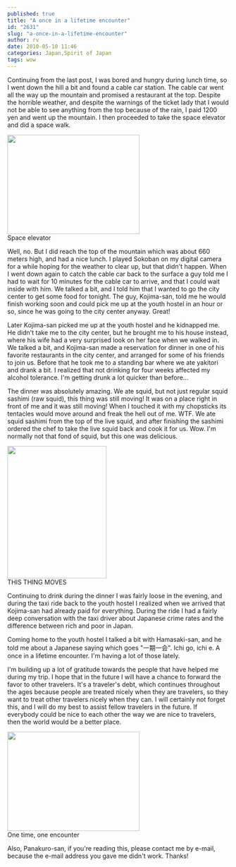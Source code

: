 ```yaml
---
published: true
title: "A once in a lifetime encounter"
id: "2631"
slug: "a-once-in-a-lifetime-encounter"
author: rv
date: 2010-05-10 11:46
categories: Japan,Spirit of Japan
tags: wow
---
```

Continuing from the last post, I was bored and hungry during lunch time, so I went down the hill a bit and found a cable car station. The cable car went all the way up the mountain and promised a restaurant at the top. Despite the horrible weather, and despite the warnings of the ticket lady that I would not be able to see anything from the top because of the rain, I paid 1200 yen and went up the mountain. I then proceeded to take the space elevator and did a space walk.

<div class="caption">
<a href="https://s3.amazonaws.com/cfwblog/uploads/2010/05/img_3079.jpg"><img class="size-medium wp-image-2632" title="IMG_3079" src="https://s3.amazonaws.com/cfwblog/uploads/2010/05/img_3079.jpg?w=300" alt="" width="300" height="225" /></a>
<div class="caption-text">Space elevator</div>
</div>

Well, no. But I did reach the top of the mountain which was about 660 meters high, and had a nice lunch. I played Sokoban on my digital camera for a while hoping for the weather to clear up, but that didn't happen. When I went down again to catch the cable car back to the surface a guy told me I had to wait for 10 minutes for the cable car to arrive, and that I could wait inside with him. We talked a bit, and I told him that I wanted to go the city center to get some food for tonight. The guy, Kojima-san, told me he would finish working soon and could pick me up at the youth hostel in an hour or so, since he was going to the city center anyway. Great!

Later Kojima-san picked me up at the youth hostel and he kidnapped me. He didn't take me to the city center, but he brought me to his house instead, where his wife had a very surprised look on her face when we walked in. We talked a bit, and Kojima-san made a reservation for dinner in one of his favorite restaurants in the city center, and arranged for some of his friends to join us. Before that he took me to a standing bar where we ate yakitori and drank a bit. I realized that not drinking for four weeks affected my alcohol tolerance. I'm getting drunk a lot quicker than before...

The dinner was absolutely amazing. We ate squid, but not just regular squid sashimi (raw squid), this thing was still moving! It was on a place right in front of me and it was still moving! When I touched it with my chopsticks its tentacles would move around and freak the hell out of me. WTF. We ate squid sashimi from the top of the live squid, and after finishing the sashimi ordered the chef to take the live squid back and cook it for us. Wow. I'm normally not that fond of squid, but this one was delicious.

<div class="caption">
<a href="https://s3.amazonaws.com/cfwblog/uploads/2010/05/img_3095.jpg"><img class="size-medium wp-image-2633" title="IMG_3095" src="https://s3.amazonaws.com/cfwblog/uploads/2010/05/img_3095.jpg?w=225" alt="" width="225" height="300" /></a>
<div class="caption-text">THIS THING MOVES</div>
</div>

Continuing to drink during the dinner I was fairly loose in the evening, and during the taxi ride back to the youth hostel I realized when we arrived that Kojima-san had already paid for everything. During the ride I had a fairly deep conversation with the taxi driver about Japanese crime rates and the difference between rich and poor in Japan.

Coming home to the youth hostel I talked a bit with Hamasaki-san, and he told me about a Japanese saying which goes "﻿一期一会". Ichi go, ichi e. A once in a lifetime encounter. I'm having a lot of those lately.

I'm building up a lot of gratitude towards the people that have helped me during my trip. I hope that in the future I will have a chance to forward the favor to other travelers. It's a traveler's debt, which continues throughout the ages because people are treated nicely when they are travelers, so they want to treat other travelers nicely when they can. I will certainly not forget this, and I will do my best to assist fellow travelers in the future. If everybody could be nice to each other the way we are nice to travelers, then the world would be a better place.

<div class="caption">
<a href="https://s3.amazonaws.com/cfwblog/uploads/2010/05/img_3106.jpg"><img class="size-medium wp-image-2634" title="IMG_3106" src="https://s3.amazonaws.com/cfwblog/uploads/2010/05/img_3106.jpg?w=300" alt="" width="300" height="225" /></a>
<div class="caption-text">One time, one encounter</div>
</div>

Also, Panakuro-san, if you're reading this, please contact me by e-mail, because the e-mail address you gave me didn't work. Thanks!